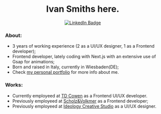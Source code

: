 <div align="center">
  <h1>Ivan Smiths here.</h1>
  <a target="_blank" rel="noopener noreferrer" href="https://www.linkedin.com/in/ivan-fabbri/">
    <img src="https://img.shields.io/badge/LinkedIn-blue?style=for-the-badge&logo=linkedin&logoColor=white" alt="LinkedIn Badge"/>
  </a>
</div>

### About:
- 3 years of working experience (2 as a UI/UX designer, 1 as a Frontend developer);
- Frontend developer, lately coding with Next.js with an extensive use of Gsap for animations;
- Born and raised in Italy, currently in Wiesbaden(DE);
- Check <a href="https://www.ivansmiths.com/">my personal portfolio</a> for more info about me.

### Works:
- Currently employeed at <a href="https://www.cowen.com/">TD Cowen</a> as a Frontend UI/UX developer.
- Previously employeed at <a href="https://www.s-v.de/">Scholz&Volkmer</a> as a Frontend developer;
- Previously employeed at <a href="https://www.ideology.it/">Ideology Creative Studio</a> as a UI/UX designer.
